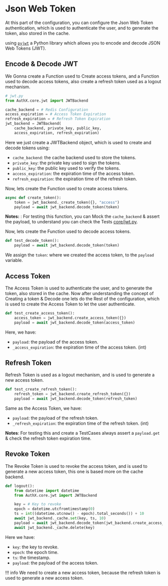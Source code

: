 # Json Web Token

At this part of the configuration, you can configure the Json Web Token authentication, which is used to authenticate the user, and to generate the token, also stored in the cache.

using [`pyjwt`](https://pyjwt.readthedocs.io/en/stable/) a Python library which allows you to encode and decode JSON Web Tokens (JWT).

## Encode & Decode JWT

We Gonna create a Function used to Create access tokens, and a Function used to decode access tokens, also create a refresh token used
as a logout mechanism.

```py
# jwt.py
from AuthX.core.jwt import JWTBackend

cache_backend = # Redis Configuration
access_expiration = # Access Token Expiration
refresh_expiration = # Refresh Token Expiration
jwt_backend = JWTBackend(
    cache_backend, private_key, public_key,
    access_expiration, refresh_expiration)
```

Here we just create a JWTBackend object, which is used to create and decode tokens using:

* `cache_backend`: the cache backend used to store the tokens.
* `private_key`: the private key used to sign the tokens.
* `public_key`: the public key used to verify the tokens.
* `access_expiration`: the expiration time of the access token.
* `refresh_expiration`: the expiration time of the refresh token.

Now, lets create the Function used to create access tokens.

```py
async def create_token():
    token = jwt_backend._create_token({}, "access")
    payload = await jwt_backend.decode_token(token)
```

__Notes:__ : For testing this function, you can Mock the `cache_backend` & assert the payload, to understand you can check the Tests [core/jwt.py](https://github.com/yezz123/AuthX/blob/main/tests/core/test_core_jwt.py).

Now, lets create the Function used to decode access tokens.

```py
def test_decode_token():
    payload = await jwt_backend.decode_token(token)
```

We assign the `token`: where we created the access token, to the `payload` variable.

## Access Token

The Access Token is used to authenticate the user, and to generate the token, also stored in the cache.
Now after understanding the concept of Creating a token & Decode one lets do the Rest of the configuration, which is used to create the Access Token to let the user authenticate.

```py
def test_create_access_token():
    access_token = jwt_backend.create_access_token({})
    payload = await jwt_backend.decode_token(access_token)
```

Here, we have:

* `payload`: the payload of the access token.
* `_access_expiration`: the expiration time of the access token. (int)

## Refresh Token

Refresh Token is used as a logout mechanism, and is used to generate a new access token.

```py
def test_create_refresh_token():
    refresh_token = jwt_backend.create_refresh_token({})
    payload = await jwt_backend.decode_token(refresh_token)
```

Same as the Access Token, we have:

* `payload`: the payload of the refresh token.
* `_refresh_expiration`: the expiration time of the refresh token. (int)

__Notes__: For testing this and create a TestCases always assert a `payload.get` & check the refresh token expiration time.

## Revoke Token

The Revoke Token is used to revoke the access token, and is used to generate a new access token, this one is based more on the cache backend.

```py
def logout():
    from datetime import datetime
    from AuthX.core.jwt import JWTBackend

    key = # Key to revoke
    epoch = datetime.utcfromtimestamp(0)
    ts = int((datetime.utcnow() - epoch).total_seconds()) + 10
    await jwt_backend._cache.set(key, ts, 10)
    payload = await jwt_backend.decode_token(jwt_backend.create_access_token({"id": 1})
    await jwt_backend._cache.delete(key)
```

Here we have:

* `key`: the key to revoke.
* `epoch`: the epoch time.
* `ts`: the timestamp.
* `payload`: the payload of the access token.

!!! info
    We need to create a new access token, because the refresh token is used to generate a new access token.
